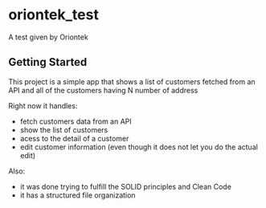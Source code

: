 # oriontek_test

A test given by Oriontek

## Getting Started

This project is a simple app that shows a list of customers fetched from an API and all of the customers having N number of address

Right now it handles:

- fetch customers data from an API
- show the list of customers
- acess to the detail of a customer
- edit customer information (even though it does not let you do the actual edit)

Also:

- it was done trying to fulfill the SOLID principles and Clean Code
- it has a structured file organization
